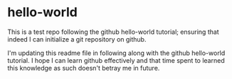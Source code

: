 # hello-world
This is a test repo following the github hello-world tutorial; ensuring that indeed I can initialize a git repository on github.

I'm updating this readme file in following along with the github hello-world tutorial. I hope I can learn github effectively and that time spent to learned this knowledge as such doesn't betray me in future.
